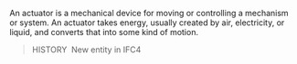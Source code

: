 An actuator is a mechanical device for moving or controlling a mechanism or system. An actuator takes energy, usually created by air, electricity, or liquid, and converts that into some kind of motion.

> HISTORY&nbsp; New entity in IFC4
